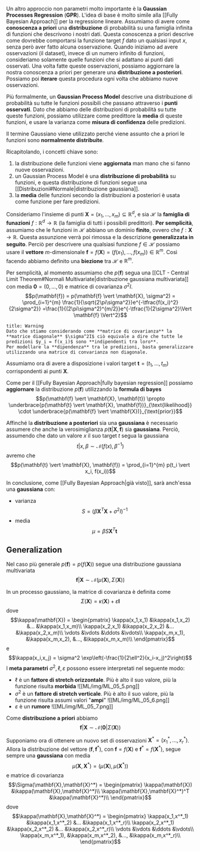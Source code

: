 Un altro approccio non parametri molto importante è la **Gaussian Processes Regression** (**GPR**).
L'idea di base è molto simile alla [[Fully Bayesian Approach]] per la regressione lineare.
Assumiamo di avere come **conoscenza a priori** una **distribuzione** di probabilità su una famiglia infinita di funzioni che descrivono i nostri dati.
Questa conoscenza a priori descrive come dovrebbe comportarsi la funzione target $f$ dato un qualsiasi input $x$, senza però aver fatto alcuna osservazione.
Quando iniziamo ad avere osservazioni (il dataset), invece di un numero infinito di funzioni, consideriamo solamente quelle funzioni che si adattano ai punti dati osservati.
Una volta fatte queste osservazioni, possiamo aggiornare la nostra conoscenza a priori per generare una **distribuzione a posteriori**.
Possiamo poi **iterare** questa procedura ogni volta che abbiamo nuove osservazioni.

Più formalmente, un **Gaussian Process Model** descrive una distribuzione di probabilità su tutte le funzioni possibili che passano attraverso i **punti osservati**.
Dato che abbiamo delle distribuzioni di probabilità su tutte queste funzioni, possiamo utilizzare come predittore la **media** di queste funzioni, e usare la varianza come **misura di confidenza** delle predizioni.

Il termine Gaussiano viene utilizzato perché viene assunto che a priori le funzioni sono **normalmente distribuite**.

Ricapitolando, i concetti chiave sono:
1. la distribuzione delle funzioni viene **aggiornata** man mano che si fanno nuove osservazioni.
2. un Gaussian Process Model è una **distribuzione di probabilità** su funzioni, e questa distribuzione di funzioni segue una [[Distribuzioni#Normale|distribuzione gaussiana]].
3. la **media** delle funzioni secondo la distribuzioni a posteriori è usata come funzione per fare predizioni.

Consideriamo l'insieme di punti $\mathbf{X} = (x_1, ..., x_m) \subseteq \mathbb{R}^d$, e sia $\mathcal{H}$ la **famiglia di funazioni** $f: \mathbb{R}^d \to \mathbb{R}$ (la famiglia di tutti i possibili predittori).
**Per semplicità**, assumiamo che le funzioni in $\mathcal{H}$ abbiano un dominio **finito**, ovvero che $f: \mathbf{X} \to \mathbb{R}$.
Questa assunzione verrà poi rimossa e la descrizione **generalizzata in seguito**.
Perciò per descrivere una qualsiasi funzione $f \in \mathcal{H}$ possiamo usare il **vettore** $m$-dimensionale $\mathbf{f} = f(\mathbf{X}) = (f(x_1), ..., f(x_m)) \in \mathbb{R}^m$.
Così facendo abbiamo definito una **biezione** tra $\mathcal{H}$ e $\mathbb{R}^m$.

Per semplicità, al momento assumiamo che $p(\mathbf{f})$ segua una [[CLT - Central Limit Theorem#Normali Multivariate|distribuzione gaussiana multivariata]] con media $\mathbf{0} = (0, ..., 0)$ e matrice di covarianza $\sigma^2I$.
$$p(\mathbf{f}) = p(\mathbf{f} \vert \mathbf{X}, \sigma^2) = \prod_{i=1}^{m} \frac{1}{\sqrt{2\pi\sigma^2}}e^{-\tfrac{f(x_i)^2}{2\sigma^2}} =\frac{1}{(2\pi\sigma^2)^{m/2}}e^{-\tfrac{1}{2\sigma^2}\Vert \mathbf{f} \Vert^2}$$

```ad-attention
title: Warning
Dato che stiamo considerando come **matrice di covarianza** la **matrice diagonale** $\sigma^2I$ ciò equivale a dire che tutte le predizioni $y_i = f(x_i)$ sono **indipendenti tra loro**.
Per modellare la **dipendenza** tra le predizioni, basta generalizzare utilizzando una matrice di convarianza non diagonale.
```

Assumiamo ora di avere a disposizione i valori target $\mathbf{t} = (t_1, ..., t_m)$ corrispondenti ai punti $\mathbf{X}$.

Come per il [[Fully Bayesian Approach|fully bayesian regression]] possiamo **aggiornare** la distribuzione $p(\mathbf{f})$ utilizzando la **formula di bayes** $$p(\mathbf{f} \vert \mathbf{X}, \mathbf{t}) \propto \underbrace{p(\mathbf{t} \vert \mathbf{X}, \mathbf{f})}_{\text{likelihood}} \cdot \underbrace{p(\mathbf{f}  \vert \mathbf{X})}_{\text{prior}}$$

Affinché la **distribuzione a posteriori** sia una **gaussiana** è necessario assumere che anche la verosimiglianza $p(\mathbf{t} \vert \mathbf{X}, \mathbf{f})$ sia **gaussiana**.
Perciò, assumendo che dato un valore $x$ il suo target $t$ segua la gaussiana $$t \vert x, \beta \sim \mathcal{N}(f(x), \beta^{-1})$$ avremo che $$p(\mathbf{t} \vert \mathbf{X}, \mathbf{f}) = \prod_{i=1}^{m} p(t_i \vert x_i, f(x_i))$$

In conclusione, come [[Fully Bayesian Approach|già visto]], sarà anch'essa una **gaussiana** con:
- varianza $$S = (\beta\mathbf{X}^T\mathbf{X} + \sigma^2 I)^{-1}$$
- media $$\mu = \beta S\mathbf{X}^T \mathbf{t}$$
## Generalization
Nel caso più generale  $p(\mathbf{f}) = p(f(\mathbf{X}))$ segue una distribuzione gaussiana multivariata $$\mathbf{f} \vert \mathbf{X} \sim \mathcal{N}(\mu(\mathbf{X}), \Sigma(\mathbf{X}))$$

In un processo gaussiano, la matrice di covarianza è definita come $$\Sigma(\mathbf{X}) = \kappa(\mathbf{X}) + \varepsilon \mathbf{I}$$ dove
$$\kappa(\mathbf{X}) = \begin{pmatrix}
\kappa(x_1,x_1) &\kappa(x_1,x_2) &... &\kappa(x_1,x_m)\\
\kappa(x_2,x_1) &\kappa(x_2,x_2) &... &\kappa(x_2,x_m)\\
\vdots &\vdots &\ddots &\vdots\\
\kappa(x_m,x_1), &\kappa(x_m,x_2), &..., &\kappa(x_m,x_m)\\
\end{pmatrix}$$ e $$\kappa(x_i,x_j) = \sigma^2 \exp\left(-\frac{1}{2\ell^2}(x_i-x_j)^2\right)$$
I **meta parametri** $\sigma^2, \ell, \varepsilon$ possono essere interpretati nel seguente modo:
- $\ell$ è un **fattore di stretch orizzontale**. Più è alto il suo valore, più la funzione risulta **morbida** ![[ML/img/ML_05_5.png]]
-  $\sigma^2$ è un **fattore di stretch verticale**. Più è alto il suo valore, più la funzione risulta assumi valori "**ampi**" ![[ML/img/ML_05_6.png]]
- $\varepsilon$ è un **rumore** ![[ML/img/ML_05_7.png]]

Come **distribuzione a priori** abbiamo $$\mathbf{f} \vert \mathbf{X} \sim \mathcal{N}(\mathbf{0} \vert \Sigma(\mathbf{X}))$$

Supponiamo ora di ottenere un nuovo set di osservazioni $\mathbf{X}^* = (x^*_1, ..., x^*_r)$.
Allora la distribuzione del vettore $(\mathbf{f}, \mathbf{f}^*)$, con $\mathbf{f} = f(\mathbf{X})$ e $\mathbf{f}^* = f(\mathbf{X}^*)$, segue sempre una **gaussiana** con media $$\mu(\mathbf{X},\mathbf{X}^*) = (\mu(\mathbf{X}), \mu(\mathbf{X}^*))$$ e matrice di covarianza
$$\Sigma(\mathbf{X},\mathbf{X}^*) = \begin{pmatrix}
\kappa(\mathbf{X}) &\kappa(\mathbf{X},\mathbf{X}^*)\\
\kappa(\mathbf{X},\mathbf{X}^*)^T &\kappa(\mathbf{X}^*)\\
\end{pmatrix}$$ dove $$\kappa(\mathbf{X},\mathbf{X}^*) = \begin{pmatrix}
\kappa(x_1,x^*_1) &\kappa(x_1,x^*_2) &... &\kappa(x_1,x^*_r)\\
\kappa(x_2,x^*_1) &\kappa(x_2,x^*_2) &... &\kappa(x_2,x^*_r)\\
\vdots &\vdots &\ddots &\vdots\\
\kappa(x_m,x^*_1), &\kappa(x_m,x^*_2), &..., &\kappa(x_m,x^*_r)\\
\end{pmatrix}$$



